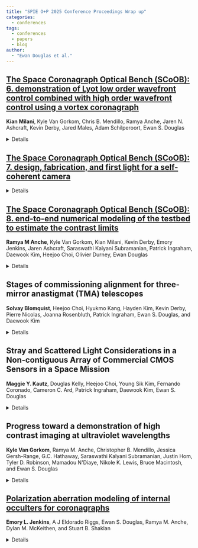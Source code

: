 ```yaml
---
title: "SPIE O+P 2025 Conference Proceedings Wrap up"
categories:
  - conferences
tags:
  - conferences
  - papers
  - blog
author:
  - "Ewan Douglas et al."
---
```


## [The Space Coronagraph Optical Bench (SCoOB): 6. demonstration of Lyot low order wavefront control combined with high order wavefront control using a vortex coronagraph](arxiv.org/abs/2509.02875)
**Kian Milani**, Kyle Van Gorkom, Chris B. Mendillo, Ramya Anche, Jaren N. Ashcraft, Kevin Derby, Jared Males, Adam Schilperoort, Ewan S. Douglas
<details>
To reach and maintain high contrast levels, coronagraph instruments will require a combination of low-order and high-order wavefront control techniques to correct for dynamic wavefront error. Efficient low-order wavefront sensing and control (LOWFSC) schemes use the starlight rejected by the coronagraph such that LOWFSC can operate with a relatively bright signal to correct rapid disturbances. Meanwhile, a family of high-order wavefront sensing and control (HOWFSC) techniques utilizing the science camera have been developed to create regions of high contrast known as dark holes. These two control loops must operate simultaneously for dark holes to be maintained over long observation periods. Using a 952 actuator MEMS deformable mirror and a vector vortex coronagraph (VVC) on the Space Coronagraph Optical Bench (SCoOB), we demonstrate a Lyot-based LOWFSC loop operating in combination with a HOWFSC loop. For these experiments, implicit electric field conjugation (iEFC) is the chosen HOWFSC technique, and we demonstrate how this empirical method can be calibrated and deployed while the LOWFSC loop corrects for dynamic wavefront error. We show this combination of LOWFSC and iEFC maintained 1E-8 contrast levels in air. https://arxiv.org/abs/2509.02875
</details>
  
## [The Space Coronagraph Optical Bench (SCoOB): 7. design, fabrication, and first light for a self-coherent camera](https://arxiv.org/abs/2509.02877)
<details>
The 2020 Decadal Survey on Astronomy and Astrophysics tasked future space observatories with the goal of detecting and characterizing a large sample of Earth-like exoplanets. To achieve this, these observatories will require coronagraphs and wavefront control algorithms in order to achieve 10−10 or better starlight suppression. The Space Coronagraph Optical Bench (SCoOB) is a vacuum compatible testbed at the University of Arizona which aims to advance and mature starlight suppression technologies in a space-like environment. In its current configuration, SCoOB is a charge-6 vector vortex coronagraph outfitted with a Kilo-C microelectromechanical systems deformable mirror capable of achieving sub-10−8 dark hole contrast at visible wavelengths using implicit electric field conjugation (iEFC). In this work, we demonstrate the use of a self-coherent camera (SCC) for dark hole digging and maintenance on SCoOB. The SCC introduces a small off-axis pinhole in the Lyot plane which allows some starlight to reach the focal plane and interfere with residual speckles. This enables high-order focal-plane wavefront sensing which can be combined with active wavefront control to null the speckles in a specified region of high contrast known as the dark hole. We discuss considerations for implementation, potential limitations, and provide a performance comparison with iEFC. We also discuss the design optimization and fabrication process for our SCC Lyot stops. 
https://arxiv.org/abs/2509.02877
</details>

## [The Space Coronagraph Optical Bench (SCoOB): 8. end-to-end numerical modeling of the testbed to estimate the contrast limits](https://arxiv.org/abs/2509.02887)
**Ramya M Anche**, Kyle Van Gorkom, Kian Milani, Kevin Derby, Emory Jenkins, Jaren Ashcraft, Saraswathi Kalyani Subramanian, Patrick Ingraham, Daewook Kim, Heejoo Choi, Olivier Durney, Ewan Douglas
<details>
The space coronagraph optical bench (SCoOB) at the University of Arizona is a high-contrast imaging testbed designed to operate in a vacuum to obtain a contrast better than 1e-8 in optical wavelengths using vector vortex coronagraph (VVC) masks. The testbed performance in a half-sided D-shaped dark hole is 2.2e-9 in a << 1% BW, 4e-9 in a 2% BW, and 2.5e-8 in a 15% BW. While the testbed has met the design specification contrast requirements in monochromatic wavelengths, comprehensive end-to-end numerical modeling to assess contrast limits across different bandpasses has yet to be conducted. In this work, we discuss the results of numerical modeling for the SCoOB testbed in both monochromatic and 10% bandwidths at 525 nm and 630 nm. This modeling incorporates measured VVC retardance, modeled polarization aberrations, measured surface and reflectivity errors, and diffuse and surface reflectivity. We explore and discuss the various factors contributing to the contrast limits. https://arxiv.org/abs/2509.02887
</details>
  
## Stages of commissioning alignment for three-mirror anastigmat (TMA) telescopes
**Solvay Blomquist**, Heejoo Choi, Hyukmo Kang, Hayden Kim, Kevin Derby, Pierre
Nicolas, Joanna Rosenbluth, Patrick Ingraham, Ewan S. Douglas, and Daewook Kim
<details>
For this study, we present a method for performing an autonomous alignment of a three-mirror anastigmat (TMA) telescope on orbit. The motivation for this study comes from the want to explore options to align the TMA on orbit post-deployment while keeping relative cost to science ratio low. The detector used in the TMA under study provides us with a large field of view (FOV). With a large FOV provided in the design, we can use many stars as sample points to drive this alignment knowing how the average size of the star across the detector changes as a function of moving the secondary mirror (M2). Adjustment of the secondary mirror will happen in a multi-stage procedure, starting with a coarse alignment with a large range of motion, and ending with a finer alignment driven by small, random perturbations of M2. For testing this algorithm, we generate a set of possible misalignment cases of the telescope and test how the multi-stage procedure aligns the telescope from a highly misaligned state to a point at which finer alignment can take over to begin science observations. 
</details>

## Stray and Scattered Light Considerations in a Non-contiguous Array of Commercial CMOS Sensors in a Space Mission
**Maggie Y. Kautz**, Douglas Kelly, Heejoo Choi, Young Sik Kim, Fernando Coronado, Cameron C. Ard, Patrick Ingraham, Daewook Kim, Ewan S. Douglas
<details>
Recent advances in CMOS technology have potential to significantly increase the performance, at low-cost, of an astronomical space telescope. Arrays of sensors in space missions are typically contiguous and act as a monolithic detector. A non-contiguous array, with gaps between individual commercial CMOS detectors, offers potential cost and schedule benefits but poses a unique challenge for stray/scattered light mitigation due to complexities in the optomechanics. For example, if the array of detectors is being fed a large field of view, then each detector will have a different angle of incidence. Any individual bandpass filters need to be held perpendicular to the incoming beam so as not to create variances of central wavelength transmission from detector to detector. It naturally follows that the optical design can force filter ghosts to fall between detectors. When dealing with well-focused, high-intensity beams, first and second order stray light path analyses must be conducted to determine scattered light from glints off of individual optics/opto-mechanics or detector specific vane structures. More mechanical structures are necessary for imaging with non-contiguous arrays, all of which have potential to increase scattered light. This proceeding will document various stray light mitigation strategies for a non-contiguous array of sensors in a space telescope.
</details>

## Progress toward a demonstration of high contrast imaging at ultraviolet wavelengths
**Kyle Van Gorkom**, Ramya M. Anche, Christopher B. Mendillo, Jessica Gersh-Range, G.C. Hathaway, Saraswathi Kalyani Subramanian, Justin Hom, Tyler D. Robinson, Mamadou N'Diaye, Nikole K. Lewis, Bruce Macintosh, and Ewan S. Douglas
<details>
NASA's Habitable Worlds Observatory (HWO) aims to achieve starlight suppression to the $10^{-10}$ level for the detection and spectral characterization of Earth-like exoplanets. Broadband ozone absorption features are key biosignatures that appear in the 200-400nm near-ultraviolet (UV) regime. Extending coronagraphy from visible wavelengths to the UV, however, brings with it a number of challenges, including tighter requirements on wavefront sensing and control, optical surface quality, scattered light, and polarization aberrations, among other things. We aim to partially quantify and address these challenges with a combination of modeling, high-resolution metrology to the scales required for UV coronagraphy, and—ultimately—a demonstration of UV coronagraphy on the Space Coronagraph Optical Bench (SCoOB) vacuum testbed. In these proceedings, we provide a status update on our modeling and contrast budgeting efforts, characterization efforts to understand performance limitations set by key optical components, and our plans to move toward a demonstration of UV coronagraphy.
</details>

## [Polarization aberration modeling of internal occulters for coronagraphs](https://arxiv.org/abs/2508.19397)
**Emory L. Jenkins**, A J Eldorado Riggs, Ewan S. Douglas, Ramya M. Anche, Dylan M.
McKeithen, and Stuart B. Shaklan
<details>
The Habitable Worlds Observatory (HWO) coronagraph instrument will need to block starlight so effectively that only one in every $10^{10}$ photons reaching the telescope makes it to the science camera. Otherwise, light from a planet orbiting the star will be buried below the level of the starlight. This is about 100 times the performance of the current generation of space coronagraphs, requiring a significant advancement in starlight rejection. At such extreme contrasts, every optical component must be analyzed for leakage due to imperfections in manufacturing or even the underlying physics that can cause unwanted starlight to reach the science camera. For components with small features, the interaction of the electric and magnetic fields with interfaces of different materials can lead to starlight leakage that may limit performance. This paper considers the Lyot occulter, a small metal dot used by the Lyot family of coronagraph instruments to block the image of a star from reaching the science camera. We use a numerical simulation of Maxwell's equations to estimate the impact of various Lyot occulter geometries on starlight leakage. With these results, we find that starlight leakage from Lyot occulting masks is a non-negligible but mitigatable source of leakage at the required level of performance for the HWO. https://arxiv.org/abs/2508.19397
</details>

